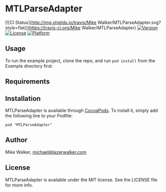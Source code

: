 # MTLParseAdapter

[![CI Status](http://img.shields.io/travis/Mike Walker/MTLParseAdapter.svg?style=flat)](https://travis-ci.org/Mike Walker/MTLParseAdapter)
[![Version](https://img.shields.io/cocoapods/v/MTLParseAdapter.svg?style=flat)](http://cocoadocs.org/docsets/MTLParseAdapter)
[![License](https://img.shields.io/cocoapods/l/MTLParseAdapter.svg?style=flat)](http://cocoadocs.org/docsets/MTLParseAdapter)
[![Platform](https://img.shields.io/cocoapods/p/MTLParseAdapter.svg?style=flat)](http://cocoadocs.org/docsets/MTLParseAdapter)

## Usage

To run the example project, clone the repo, and run `pod install` from the Example directory first.

## Requirements

## Installation

MTLParseAdapter is available through [CocoaPods](http://cocoapods.org). To install
it, simply add the following line to your Podfile:

    pod "MTLParseAdapter"

## Author

Mike Walker, michael@lazerwalker.com

## License

MTLParseAdapter is available under the MIT license. See the LICENSE file for more info.

